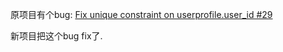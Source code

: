 原项目有个bug:
[Fix unique constraint on userprofile.user_id #29](https://github.com/gothinkster/flask-realworld-example-app/pull/29)

新项目把这个bug fix了.

